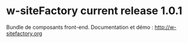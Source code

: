 # w-siteFactory current release 1.0.1
Bundle de composants front-end.
Documentation et démo : http://w-sitefactory.org
